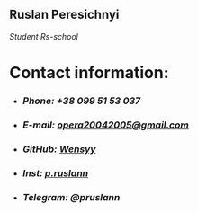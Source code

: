 ## **Ruslan Peresichnyi** 
*Student Rs-school*
# Contact information:

* ### *Phone: +38 099 51 53 037*

* ### *E-mail: opera20042005@gmail.com*

* ### *GitHub: [Wensyy](https://app.rs.school/profile)*

* ### *Inst: [p.ruslann](https://instagram.com/p.ruslann?utm_source=qr&igshid=MzNlNGNkZWQ4Mg%3D%3D)*

* ### *Telegram: @pruslann*

